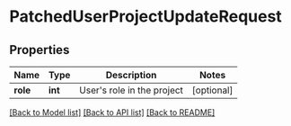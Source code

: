 # PatchedUserProjectUpdateRequest

## Properties
Name | Type | Description | Notes
------------ | ------------- | ------------- | -------------
**role** | **int** | User&#39;s role in the project | [optional] 

[[Back to Model list]](../README.md#documentation-for-models) [[Back to API list]](../README.md#documentation-for-api-endpoints) [[Back to README]](../README.md)


